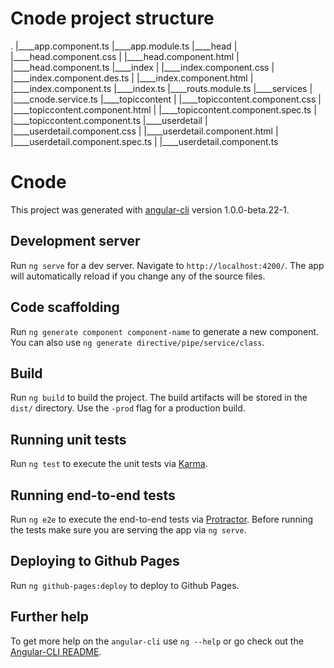 # Cnode project structure
.
|____app.component.ts
|____app.module.ts
|____head
| |____head.component.css
| |____head.component.html
| |____head.component.ts
|____index
| |____index.component.css
| |____index.component.des.ts
| |____index.component.html
| |____index.component.ts
|____index.ts
|____routs.module.ts
|____services
| |____cnode.service.ts
|____topiccontent
| |____topiccontent.component.css
| |____topiccontent.component.html
| |____topiccontent.component.spec.ts
| |____topiccontent.component.ts
|____userdetail
| |____userdetail.component.css
| |____userdetail.component.html
| |____userdetail.component.spec.ts
| |____userdetail.component.ts

# Cnode

This project was generated with [angular-cli](https://github.com/angular/angular-cli) version 1.0.0-beta.22-1.

## Development server
Run `ng serve` for a dev server. Navigate to `http://localhost:4200/`. The app will automatically reload if you change any of the source files.

## Code scaffolding

Run `ng generate component component-name` to generate a new component. You can also use `ng generate directive/pipe/service/class`.

## Build

Run `ng build` to build the project. The build artifacts will be stored in the `dist/` directory. Use the `-prod` flag for a production build.

## Running unit tests

Run `ng test` to execute the unit tests via [Karma](https://karma-runner.github.io).

## Running end-to-end tests

Run `ng e2e` to execute the end-to-end tests via [Protractor](http://www.protractortest.org/).
Before running the tests make sure you are serving the app via `ng serve`.

## Deploying to Github Pages

Run `ng github-pages:deploy` to deploy to Github Pages.

## Further help

To get more help on the `angular-cli` use `ng --help` or go check out the [Angular-CLI README](https://github.com/angular/angular-cli/blob/master/README.md).
